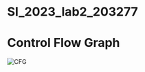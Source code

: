 # SI_2023_lab2_203277

# Control Flow Graph

![CFG](https://github.com/lukaindovski/SI_2023_lab2_203277/assets/102996482/4ed6722d-880c-46d4-be71-fe7957e2f832)
